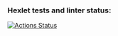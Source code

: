 ### Hexlet tests and linter status:
[![Actions Status](https://github.com/Daxping/java-project-78/workflows/hexlet-check/badge.svg)](https://github.com/Daxping/java-project-78/actions)